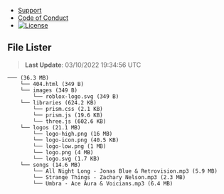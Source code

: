 - [Support](https://github.com/Wixonic/Assets/blob/Default/.github/SUPPORT.md)
- [Code of Conduct](https://github.com/Wixonic/Assets/blob/Default/.github/CODE_OF_CONDUCT.md)
- [![License](https://img.shields.io/github/license/Wixonic/Assets?color=%23555&label=License)](https://github.com/Wixonic/Assets/blob/Default/LICENSE.txt)

## File Lister
<!-- File Lister Display -->
> **Last Update**: 03/10/2022 19:34:56 UTC

```
─── (36.3 MB) 
    └── 404.html (349 B)
    └── images (349 B) 
        └── roblox-logo.svg (349 B)
    └── libraries (624.2 KB) 
        └── prism.css (2.1 KB)
        └── prism.js (19.6 KB)
        └── three.js (602.6 KB)
    └── logos (21.1 MB) 
        └── logo-high.png (16 MB)
        └── logo-icon.png (40.5 KB)
        └── logo-low.png (1 MB)
        └── logo.png (4 MB)
        └── logo.svg (1.7 KB)
    └── songs (14.6 MB) 
        └── All Night Long - Jonas Blue & Retrovision.mp3 (5.9 MB)
        └── Strange Things - Zachary Nelson.mp3 (2.3 MB)
        └── Umbra - Ace Aura & Voicians.mp3 (6.4 MB)
```
<!-- File Lister Display -->
